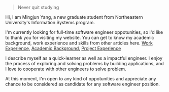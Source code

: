 > Never quit studying

Hi, I am Mingjun Yang, a new graduate student from Northeastern University's Information Systems program. <br>

I'm currently looking for full-time software engineer oppotunities, so I'd like to thank you for visiting my website. You can get to know my academic background, work experience and skills from other articles here. [Work Experience](/2020/05/30/Work-Experience/), [Academic Background](/2020/05/30/Academic-Background), [Project Experience]() <dr>

I describe myself as a quick-learner as well as a impactful engineer. <dr>
I enjoy the process of exploring and solving problems by building applications, and I love to cooperate with other engineers to solve problem. <dr>

At this moment, I'm open to any kind of oppotunities and appreciate any chance to be considered as candidate for any software engineer position. <br>
